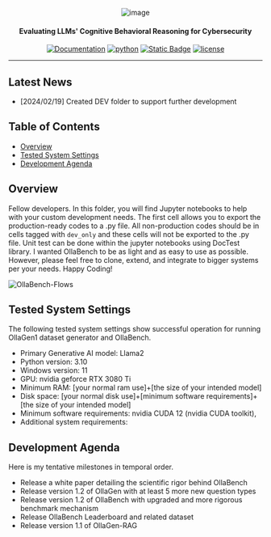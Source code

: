 <div align="center">

![image](https://github.com/Cybonto/OllaBench/assets/83996716/ea27ca1c-aad4-4d1e-8e42-73d071a02538)

<h4> Evaluating LLMs' Cognitive Behavioral Reasoning for Cybersecurity</h4>

[![Documentation](https://img.shields.io/badge/docs-latest-brightgreen.svg?style=flat)]()
[![python](https://img.shields.io/badge/python-3.10-green)]()
[![Static Badge](https://img.shields.io/badge/release-0.1-green?style=flat&color=green)]()
[![license](https://img.shields.io/badge/license-Apache%202-blue)](./LICENSE)

---
<div align="left">

## Latest News
* [2024/02/19] Created DEV folder to support further development

## Table of Contents
- [Overview](#overview)
- [Tested System Settings](#tested-system-settings)
- [Development Agenda](#development-agenda)

## Overview
Fellow developers. In this folder, you will find Jupyter notebooks to help with your custom development needs. The first cell allows you to export the production-ready codes to a .py file. All non-production codes should be in cells tagged with `dev_only` and these cells will not be exported to the .py file. Unit test can be done within the jupyter notebooks using DocTest library. I wanted OllaBench to be as light and as easy to use as possible. However, please feel free to clone, extend, and integrate to bigger systems per your needs. Happy Coding!


![OllaBench-Flows](https://github.com/Cybonto/OllaBench/assets/83996716/e001451d-9978-4de1-b35c-7eaad3602f22)


## Tested System Settings
The following tested system settings show successful operation for running OllaGen1 dataset generator and OllaBench.
- Primary Generative AI model: Llama2
- Python version: 3.10
- Windows version: 11
- GPU: nvidia geforce RTX 3080 Ti
- Minimum RAM: [your normal ram use]+[the size of your intended model]
- Disk space: [your normal disk use]+[minimum software requirements]+[the size of your intended model]
- Minimum software requirements: nvidia CUDA 12 (nvidia CUDA toolkit), 
- Additional system requirements:

## Development Agenda
Here is my tentative milestones in temporal order.
- Release a white paper detailing the scientific rigor behind OllaBench
- Release version 1.2 of OllaGen with at least 5 more new question types
- Release version 1.2 of OllaBench with upgraded and more rigorous benchmark mechanism
- Release OllaBench Leaderboard and related dataset
- Release version 1.1 of OllaGen-RAG
